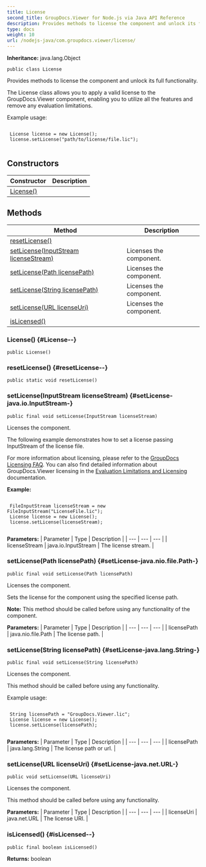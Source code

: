 ```yaml
---
title: License
second_title: GroupDocs.Viewer for Node.js via Java API Reference
description: Provides methods to license the component and unlock its full functionality.
type: docs
weight: 10
url: /nodejs-java/com.groupdocs.viewer/license/
---
```

**Inheritance:**
java.lang.Object
```
public class License
```

Provides methods to license the component and unlock its full functionality.

The License class allows you to apply a valid license to the GroupDocs.Viewer component, enabling you to utilize all the features and remove any evaluation limitations.

Example usage:

```

 License license = new License();
 license.setLicense("path/to/license/file.lic");
 
```
## Constructors

| Constructor | Description |
| --- | --- |
| [License()](#License--) |  |
## Methods

| Method | Description |
| --- | --- |
| [resetLicense()](#resetLicense--) |  |
| [setLicense(InputStream licenseStream)](#setLicense-java.io.InputStream-) | Licenses the component. |
| [setLicense(Path licensePath)](#setLicense-java.nio.file.Path-) | Licenses the component. |
| [setLicense(String licensePath)](#setLicense-java.lang.String-) | Licenses the component. |
| [setLicense(URL licenseUri)](#setLicense-java.net.URL-) | Licenses the component. |
| [isLicensed()](#isLicensed--) |  |
### License() {#License--}
```
public License()
```


### resetLicense() {#resetLicense--}
```
public static void resetLicense()
```




### setLicense(InputStream licenseStream) {#setLicense-java.io.InputStream-}
```
public final void setLicense(InputStream licenseStream)
```


Licenses the component.

The following example demonstrates how to set a license passing InputStream of the license file.

For more information about licensing, please refer to the [GroupDocs Licensing FAQ][]. You can also find detailed information about GroupDocs.Viewer licensing in the [Evaluation Limitations and Licensing][] documentation.

**Example:**

```

 FileInputStream licenseStream = new FileInputStream("LicenseFile.lic");
 License license = new License();
 license.setLicense(licenseStream);
 
```


[GroupDocs Licensing FAQ]: https://purchase.groupdocs.com/faqs/licensing
[Evaluation Limitations and Licensing]: https://docs.groupdocs.com/display/viewernet/Evaluation+Limitations+and+Licensing+of+GroupDocs.Viewer

**Parameters:**
| Parameter | Type | Description |
| --- | --- | --- |
| licenseStream | java.io.InputStream | The license stream. |

### setLicense(Path licensePath) {#setLicense-java.nio.file.Path-}
```
public final void setLicense(Path licensePath)
```


Licenses the component.

Sets the license for the component using the specified license path.

**Note:** This method should be called before using any functionality of the component.

**Parameters:**
| Parameter | Type | Description |
| --- | --- | --- |
| licensePath | java.nio.file.Path | The license path. |

### setLicense(String licensePath) {#setLicense-java.lang.String-}
```
public final void setLicense(String licensePath)
```


Licenses the component.

This method should be called before using any functionality.

Example usage:

```

 String licensePath = "GroupDocs.Viewer.lic";
 License license = new License();
 license.setLicense(licensePath);
 
```

**Parameters:**
| Parameter | Type | Description |
| --- | --- | --- |
| licensePath | java.lang.String | The license path or url. |

### setLicense(URL licenseUri) {#setLicense-java.net.URL-}
```
public void setLicense(URL licenseUri)
```


Licenses the component.

This method should be called before using any functionality.

**Parameters:**
| Parameter | Type | Description |
| --- | --- | --- |
| licenseUri | java.net.URL | The license URI. |

### isLicensed() {#isLicensed--}
```
public final boolean isLicensed()
```




**Returns:**
boolean
